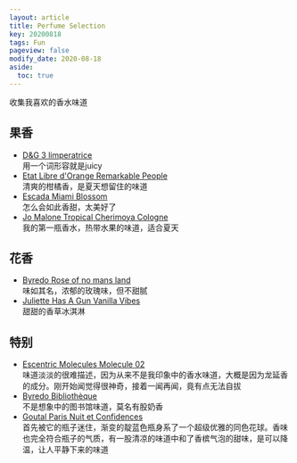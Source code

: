 ```yaml
---
layout: article
title: Perfume Selection
key: 20200818
tags: Fun
pageview: false
modify_date: 2020-08-18
aside:
  toc: true
---
```



收集我喜欢的香水味道

<!--more-->

## 果香
- [D&G 3 limperatrice](https://www.fragrantica.asia/perfume/Dolce-Gabbana/D-G-Anthology-L-Imperatrice-3-6086.html)    
用一个词形容就是juicy
- [Etat Libre d'Orange Remarkable People](https://www.fragrantica.asia/perfume/Etat-Libre-d-Orange/Remarkable-People-30504.html)     
清爽的柑橘香，是夏天想留住的味道
- [Escada Miami Blossom](https://www.fragrantica.asia/perfume/Escada/Miami-Blossom-53054.html)    
怎么会如此香甜，太美好了
- [Jo Malone Tropical Cherimoya Cologne](https://www.fragrantica.asia/perfume/Jo-Malone-London/Tropical-Cherimoya-Cologne-49602.html)    
我的第一瓶香水，热带水果的味道，适合夏天

## 花香
- [Byredo Rose of no mans land](https://www.fragrantica.asia/perfume/Byredo/Rose-Of-No-Man-s-Land-31931.html)    
味如其名，浓郁的玫瑰味，但不甜腻
- [Juliette Has A Gun Vanilla Vibes](https://www.fragrantica.asia/perfume/Juliette-Has-A-Gun/Vanilla-Vibes-54878.html)    
甜甜的香草冰淇淋

## 特别
- [Escentric Molecules Molecule 02](https://www.fragrantica.asia/perfume/Escentric-Molecules/Escentric-02-3607.html)    
味道淡淡的很难描述，因为从来不是我印象中的香水味道，大概是因为龙延香的成分。刚开始闻觉得很神奇，接着一闻再闻，竟有点无法自拔
- [Byredo Bibliothèque](https://www.fragrantica.asia/perfume/Byredo/Biblioth-que-43324.html)   
不是想象中的图书馆味道，莫名有股奶香
- [Goutal Paris Nuit et Confidences](https://www.fragrantica.asia/perfume/Annick-Goutal/Nuit-et-Confidences-46239.html)   
首先被它的瓶子迷住，渐变的靛蓝色瓶身系了一个超级优雅的同色花球。香味也完全符合瓶子的气质，有一股清凉的味道中和了香槟气泡的甜味，是可以降温，让人平静下来的味道
